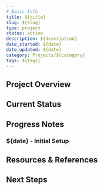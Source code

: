 ```yaml
---
# Basic Info
title: ${title}
slug: ${slug}
type: project
status: active
description: ${description}
date_started: ${date}
date_updated: ${date}
category: Projects/${category}
tags: ${tags}
---
```


## Project Overview

## Current Status

## Progress Notes

### ${date} - Initial Setup

## Resources & References

## Next Steps